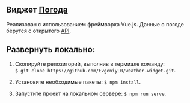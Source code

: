 ## Виджет [Погода](https://evgeniyl0.github.io/weather-widget/)  
Реализован с использованием фреймворка Vue.js. Данные о погоде берутся с открытого [API](https://openweathermap.org/api).  

## Развернуть локально:  
1. Скопируйте репозиторий, выполнив в термиале команду:  
`$ git clone https://github.com/EvgeniyL0/weather-widget.git`.  
  
2. Установите необходимые пакеты: `$ npm install`.  
  
3. Запустите проект на локальном сервере: `$ npm run serve`.